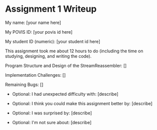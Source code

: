 Assignment 1 Writeup
=============

My name: [your name here]

My POVIS ID: [your povis id here]

My student ID (numeric): [your student id here]

This assignment took me about 12 hours to do (including the time on studying, designing, and writing the code).

Program Structure and Design of the StreamReassembler:
[]

Implementation Challenges:
[]

Remaining Bugs:
[]

- Optional: I had unexpected difficulty with: [describe]

- Optional: I think you could make this assignment better by: [describe]

- Optional: I was surprised by: [describe]

- Optional: I'm not sure about: [describe]
